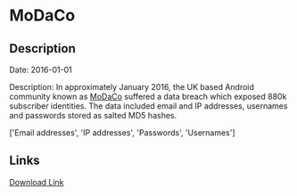 # MoDaCo

## Description

Date: 2016-01-01

Description:
In approximately January 2016, the UK based Android community known as <a href="http://www.modaco.com" target="_blank" rel="noopener">MoDaCo</a> suffered a data breach which exposed 880k subscriber identities. The data included email and IP addresses, usernames and passwords stored as salted MD5 hashes.


['Email addresses', 'IP addresses', 'Passwords', 'Usernames']

## Links

[Download Link](https://link-to.net/1229997/80.7961646353944/dynamic/?r=aHR0cHM6Ly93d3cubWVkaWFmaXJlLmNvbS92aWV3L0s0SmlpeE9iUmtDalk0Qi9tb2RhY28uY29tL2ZpbGU=)